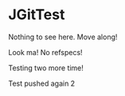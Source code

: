 JGitTest
========

Nothing to see here. Move along!

Look ma! No refspecs!

Testing two more time! 

Test pushed again 2